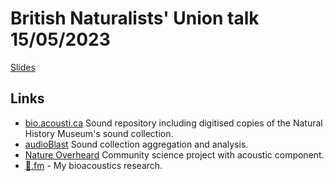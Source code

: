 # British Naturalists' Union talk 15/05/2023

[Slides](/talks/2023-05-BNU.pptx)

## Links

- [bio.acousti.ca](https://bio.acousti.ca) Sound repository including digitised copies of the Natural History Museum's sound collection.
- [audioBlast](https://audioblast.org) Sound collection aggregation and analysis.
- [Nature Overheard](https://www.nhm.ac.uk/take-part/monitor-and-encourage-nature/nature-overheard.html) Community science project with acoustic component.
- [🦗.fm](https://🦗.fm/) - My bioacoustics research.
